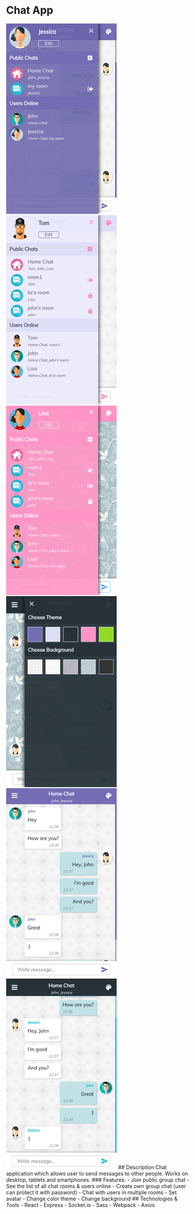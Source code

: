 # Chat App
<img src="githubImg/a.png" width="300"/>
<img src="githubImg/b.png" width="300"/>
<img src="githubImg/c.png" width="300"/>
<img src="githubImg/d.png" width="300"/>
<img src="githubImg/g.png" width="300"/>
<img src="githubImg/h.png" width="300"/>
## Description
Chat application which allows user to send messages to other people. Works on desktop, tablets and smartphones.
### Features:
- Join  public group chat
- See the list of all chat rooms & users online
- Create own group chat (user can protect it with password)
- Chat with users in multiple rooms
- Set avatar
- Change color theme
- Change background
## Technologies & Tools
- React
- Express
- Socket.io
- Sass
- Webpack
- Axios

